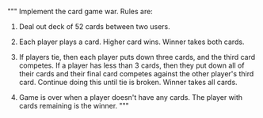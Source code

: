 """
Implement the card game war. Rules are:

1. Deal out deck of 52 cards between two users.

2. Each player plays a card. Higher card wins. Winner takes both cards.

3. If players tie, then each player puts down three cards, and the third card competes. If a player has less than 3 cards, then they put down all of their cards and their final card competes against the other player's third card. Continue doing this until tie is broken. Winner takes all cards.

4. Game is over when a player doesn't have any cards. The player with cards remaining is the winner.
"""